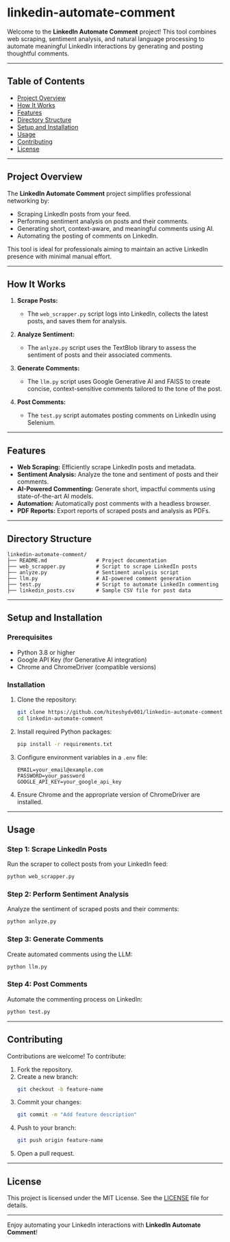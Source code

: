 # linkedin-automate-comment

Welcome to the **LinkedIn Automate Comment** project! This tool combines web scraping, sentiment analysis, and natural language processing to automate meaningful LinkedIn interactions by generating and posting thoughtful comments.

---

## Table of Contents
- [Project Overview](#project-overview)
- [How It Works](#how-it-works)
- [Features](#features)
- [Directory Structure](#directory-structure)
- [Setup and Installation](#setup-and-installation)
- [Usage](#usage)
- [Contributing](#contributing)
- [License](#license)

---

## Project Overview
The **LinkedIn Automate Comment** project simplifies professional networking by:
- Scraping LinkedIn posts from your feed.
- Performing sentiment analysis on posts and their comments.
- Generating short, context-aware, and meaningful comments using AI.
- Automating the posting of comments on LinkedIn.

This tool is ideal for professionals aiming to maintain an active LinkedIn presence with minimal manual effort.

---

## How It Works
1. **Scrape Posts:**
   - The `web_scrapper.py` script logs into LinkedIn, collects the latest posts, and saves them for analysis.

2. **Analyze Sentiment:**
   - The `anlyze.py` script uses the TextBlob library to assess the sentiment of posts and their associated comments.

3. **Generate Comments:**
   - The `llm.py` script uses Google Generative AI and FAISS to create concise, context-sensitive comments tailored to the tone of the post.

4. **Post Comments:**
   - The `test.py` script automates posting comments on LinkedIn using Selenium.

---

## Features
- **Web Scraping:** Efficiently scrape LinkedIn posts and metadata.
- **Sentiment Analysis:** Analyze the tone and sentiment of posts and their comments.
- **AI-Powered Commenting:** Generate short, impactful comments using state-of-the-art AI models.
- **Automation:** Automatically post comments with a headless browser.
- **PDF Reports:** Export reports of scraped posts and analysis as PDFs.

---

## Directory Structure
```
linkedin-automate-comment/
├── README.md                # Project documentation
├── web_scrapper.py          # Script to scrape LinkedIn posts
├── anlyze.py                # Sentiment analysis script
├── llm.py                   # AI-powered comment generation
├── test.py                  # Script to automate LinkedIn commenting
├── linkedin_posts.csv       # Sample CSV file for post data
```

---

## Setup and Installation

### Prerequisites
- Python 3.8 or higher
- Google API Key (for Generative AI integration)
- Chrome and ChromeDriver (compatible versions)

### Installation
1. Clone the repository:
   ```bash
   git clone https://github.com/hiteshydv001/linkedin-automate-comment.git
   cd linkedin-automate-comment
   ```

2. Install required Python packages:
   ```bash
   pip install -r requirements.txt
   ```

3. Configure environment variables in a `.env` file:
   ```env
   EMAIL=your_email@example.com
   PASSWORD=your_password
   GOOGLE_API_KEY=your_google_api_key
   ```

4. Ensure Chrome and the appropriate version of ChromeDriver are installed.

---

## Usage

### Step 1: Scrape LinkedIn Posts
Run the scraper to collect posts from your LinkedIn feed:
```bash
python web_scrapper.py
```

### Step 2: Perform Sentiment Analysis
Analyze the sentiment of scraped posts and their comments:
```bash
python anlyze.py
```

### Step 3: Generate Comments
Create automated comments using the LLM:
```bash
python llm.py
```

### Step 4: Post Comments
Automate the commenting process on LinkedIn:
```bash
python test.py
```

---

## Contributing
Contributions are welcome! To contribute:
1. Fork the repository.
2. Create a new branch:
   ```bash
   git checkout -b feature-name
   ```
3. Commit your changes:
   ```bash
   git commit -m "Add feature description"
   ```
4. Push to your branch:
   ```bash
   git push origin feature-name
   ```
5. Open a pull request.

---

## License
This project is licensed under the MIT License. See the [LICENSE](LICENSE) file for details.

---

Enjoy automating your LinkedIn interactions with **LinkedIn Automate Comment**!
